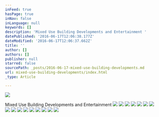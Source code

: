 ```yaml
---
inFeed: true
hasPage: true
inNav: false
inLanguage: null
keywords: []
description: 'Mixed Use Building Developments and Entertainment '
datePublished: '2016-06-17T12:06:38.177Z'
dateModified: '2016-06-17T12:06:37.662Z'
title: ''
author: []
authors: []
publisher: null
starred: false
sourcePath: _posts/2016-06-17-mixed-use-building-developments.md
url: mixed-use-building-developments/index.html
_type: Article

---
```

![](https://the-grid-user-content.s3-us-west-2.amazonaws.com/c8faaff6-92a0-4989-87a3-5798b334b636.jpg)

Mixed Use Building Developments and Entertainment ![](https://the-grid-user-content.s3-us-west-2.amazonaws.com/c938e3cc-b9df-4432-9ad4-49800a632e50.jpg)
![](https://the-grid-user-content.s3-us-west-2.amazonaws.com/dc2fb023-270a-4219-b395-6671628849d3.jpg)
![](https://the-grid-user-content.s3-us-west-2.amazonaws.com/6ea70a7e-4f8e-4893-ae1e-a24b526b3d9b.jpg)
![](https://the-grid-user-content.s3-us-west-2.amazonaws.com/5505abfa-5fda-4dad-8130-f6ae8fbb833a.jpg)
![](https://the-grid-user-content.s3-us-west-2.amazonaws.com/90e878df-f24d-4a1b-96e2-0b6257d85430.jpg)
![](https://the-grid-user-content.s3-us-west-2.amazonaws.com/ad3246ed-3288-46cd-b701-fcf77e59f06e.jpg)
![](https://the-grid-user-content.s3-us-west-2.amazonaws.com/e9506ddb-5d91-406e-af8b-26a2501a465e.jpg)
![](https://the-grid-user-content.s3-us-west-2.amazonaws.com/ebe937a1-ded7-40d2-917f-da9188130deb.jpg)
![](https://the-grid-user-content.s3-us-west-2.amazonaws.com/c2797fc6-1cda-418a-b350-d8dc5c116f15.jpg)
![](https://the-grid-user-content.s3-us-west-2.amazonaws.com/13798fd4-c491-4048-9a8f-2b388de8a7c6.jpg)
![](https://the-grid-user-content.s3-us-west-2.amazonaws.com/555cc1ef-3b09-43ae-b33e-61129aa3123b.jpg)
![](https://the-grid-user-content.s3-us-west-2.amazonaws.com/8397a2cd-11ff-46e6-b970-7895501a0200.jpg)
![](https://the-grid-user-content.s3-us-west-2.amazonaws.com/a26813c4-6c9e-4a6e-b86c-e7bff6fab15f.jpg)
![](https://the-grid-user-content.s3-us-west-2.amazonaws.com/469e4688-76b7-4ab6-bd5b-48d2849df4e8.jpg)
![](https://the-grid-user-content.s3-us-west-2.amazonaws.com/0d59ef02-d409-47d8-bcf8-21cb2ddd98c3.jpg)
![](https://the-grid-user-content.s3-us-west-2.amazonaws.com/594924fa-1547-47cf-a875-b9e43b6d3c3e.jpg)